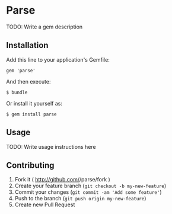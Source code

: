 # Parse

TODO: Write a gem description

## Installation

Add this line to your application's Gemfile:

    gem 'parse'

And then execute:

    $ bundle

Or install it yourself as:

    $ gem install parse

## Usage

TODO: Write usage instructions here

## Contributing

1. Fork it ( http://github.com/<my-github-username>/parse/fork )
2. Create your feature branch (`git checkout -b my-new-feature`)
3. Commit your changes (`git commit -am 'Add some feature'`)
4. Push to the branch (`git push origin my-new-feature`)
5. Create new Pull Request
